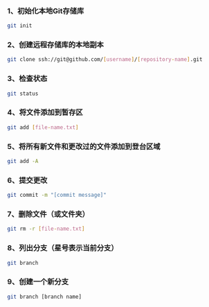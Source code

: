 ### 1、初始化本地Git存储库
```Bash
git init
```

### 2、创建远程存储库的本地副本
```Bash
git clone ssh://git@github.com/[username]/[repository-name].git
```

### 3、检查状态
```Bash
git status
```

### 4、将文件添加到暂存区
```Bash
git add [file-name.txt]
```

### 5、将所有新文件和更改过的文件添加到登台区域
```Bash
git add -A
```

### 6、提交更改
```Bash
git commit -m "[commit message]"
```

### 7、删除文件（或文件夹）
```Bash
git rm -r [file-name.txt]
```

### 8、列出分支（星号表示当前分支）
```Bash
git branch
```

### 9、创建一个新分支
```Bash
git branch [branch name]
```
